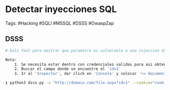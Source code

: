 # Detectar inyecciones SQL 

Tags: #Hacking #SQLI #MSSQL #DSSS #OwaspZap  

## DSSS 

```bash 
# Kali Tool para mostrar que parametro es vulnerable a una injección SQL

Nota:
	1. Se necesita estar dentro con credenciales validas para asi obtener la cookie 
	2. Buscar el campo donde se encuentre el 'id=1' 
	3. Ir al 'Inspector', dar click en 'Console' y colocar '>> document.cookie'

❯ python3 dsss.py -u "http://domain.com/file.aspx?id=1" --cookie="cookie_value"
```